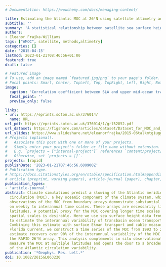 ```yaml
---
# Documentation: https://wowchemy.com/docs/managing-content/

title: Estimating the Atlantic MOC at 26°N using satellite altimetry and cable measurements
subtitle: ''
summary: 'A statistical relationship between satellite sea surface height (SSH) and observed transports at 26°N is used to build a proxy for the AMOC transport since 1992.  The method relies on a strong relationship between (1) the interannual variability of spatially-smoothed SSH at the western boundary of the Atlantic and (2) the RAPID 26°N estimate of upper mid-ocean transport (UMO, top ~1100m) across the Atlantic.  Explained variance is very high, but the method assumes stationarity in the relationship between SSH and UMO, which would likely be violated on longer timescales associated with e.g., deep watermass change.'
authors:
- Eleanor Frajka-Williams
tags: ["AMOC", satellite, methods,altimetry]
categories: []
date: '2015-04-15'
lastmod: 2023-01-21T08:46:56+01:00
featured: true
draft: false

# Featured image
# To use, add an image named `featured.jpg/png` to your page's folder.
# Focal points: Smart, Center, TopLeft, Top, TopRight, Left, Right, BottomLeft, Bottom, BottomRight.
image:
  caption: 'Correlation coefficient between SLA and upper mid-ocean transport at 26.5◦N. Red indicates positive corre- lation, and blue negative. Stippled regions are significant at the 95% level. Mean dynamic ocean topography is overlaid with black contours (contour interval, 20 cm).'
  focal_point: ''
  preview_only: false

links:
- url: https://eprints.soton.ac.uk/376014/
  name: URL
url_pdf: https://eprints.soton.ac.uk/376014/1/grl52852.pdf
url_dataset: https://figshare.com/articles/dataset/Dataset_for_MOC_and_proxy_at_26N/1461658
url_slides: https://www.slideshare.net/eleanorfrajka/2015-06talkmtgiuggefwmocfromspacewide
# Projects (optional).
#   Associate this post with one or more of your projects.
#   Simply enter your project's folder or file name without extension.
#   E.g. `projects = ["internal-project"]` references `content/project/deep-learning/index.md`.
#   Otherwise, set `projects = []`.
projects: [rapid]
publishDate: '2023-01-21T07:46:56.600900Z'
# Publication type.
# https://docs.citationstyles.org/en/stable/specification.html#appendix-iii-types
# article (preprint, working papers), article-journal (paper), chapter, dataset, document (catch all), motion_picture (video), post (post on online forum), post-weblog (post on blog), report (technical report, with container-title for chapter within larger report), software, thesis, citation-key (bibtex key) or citation-label (Ferr78, formatted as output label), doi, event-title (name of event), event-place (geographic location), keyword, language (e.g., en or de), license (copyright information), note (descriptive note), publisher, title, t
publication_types:
- 'article-journal'
abstract: Climate simulations predict a slowing of the Atlantic meridional overturning
  circulation (MOC), a key oceanic component of the climate system, while continuous
  observations of the MOC from boundary arrays demonstrate substantial variability
  on weekly to interannual time scales. These arrays are necessarily limited to individual
  latitudes. A potential proxy for the MOC covering longer time scales and larger
  spatial scales is desirable. Here we use sea surface height data from satellites
  to estimate the interannual variability of transbasin ocean transports at 26°N.
  Combining this estimate with surface Ekman transport and cable measurements of the
  Florida Current, we construct a time series of the MOC from 1993 to 2014. This satellite-based
  estimate recovers over 90% of the interannual variability of the MOC measured by
  the RAPID 26°N array. This analysis complements in situ observational efforts to
  measure the MOC at multiple latitudes and opens the door to a broader spatial understanding
  of the Atlantic circulation variability.
publication: '*Geophys. Res. Lett.*'
doi: 10.1002/2015GL063220
---
```

